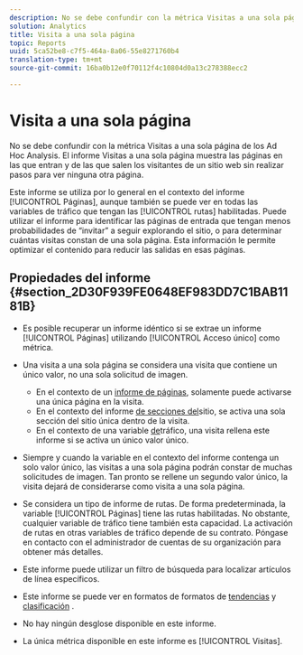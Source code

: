 ```yaml
---
description: No se debe confundir con la métrica Visitas a una sola página de los Ad Hoc Analysis. El informe Visitas a una sola página muestra las páginas en las que entran y de las que salen los visitantes de un sitio web sin realizar pasos para ver ninguna otra página.
solution: Analytics
title: Visita a una sola página
topic: Reports
uuid: 5ca52be8-c7f5-464a-8a06-55e8271760b4
translation-type: tm+mt
source-git-commit: 16ba0b12e0f70112f4c10804d0a13c278388ecc2

---
```



# Visita a una sola página

No se debe confundir con la métrica Visitas a una sola página de los Ad Hoc Analysis. El informe Visitas a una sola página muestra las páginas en las que entran y de las que salen los visitantes de un sitio web sin realizar pasos para ver ninguna otra página.

Este informe se utiliza por lo general en el contexto del informe [!UICONTROL Páginas], aunque también se puede ver en todas las variables de tráfico que tengan las [!UICONTROL rutas] habilitadas. Puede utilizar el informe para identificar las páginas de entrada que tengan menos probabilidades de “invitar” a seguir explorando el sitio, o para determinar cuántas visitas constan de una sola página. Esta información le permite optimizar el contenido para reducir las salidas en esas páginas.

## Propiedades del informe {#section_2D30F939FE0648EF983DD7C1BAB1181B}

* Es posible recuperar un informe idéntico si se extrae un informe [!UICONTROL Páginas] utilizando [!UICONTROL Acceso único] como métrica.

* Una visita a una sola página se considera una visita que contiene un único valor, no una sola solicitud de imagen.

   * En el contexto de un [informe de páginas](/help/components/c-variables/dimensionslist/reports-pages.md), solamente puede activarse una única página en la visita.
   * En el contexto del informe [de secciones del](/help/components/c-variables/dimensionslist/reports-site-sections.md)sitio, se activa una sola sección del sitio única dentro de la visita.
   * En el contexto de una variable [de](/help/admin/admin/c-traffic-variables/traffic-var.md)tráfico, una visita rellena este informe si se activa un único valor único.

* Siempre y cuando la variable en el contexto del informe contenga un solo valor único, las visitas a una sola página podrán constar de muchas solicitudes de imagen. Tan pronto se rellene un segundo valor único, la visita dejará de considerarse como visita a una sola página.
* Se considera un tipo de informe de rutas. De forma predeterminada, la variable [!UICONTROL Páginas] tiene las rutas habilitadas. No obstante, cualquier variable de tráfico tiene también esta capacidad. La activación de rutas en otras variables de tráfico depende de su contrato. Póngase en contacto con el administrador de cuentas de su organización para obtener más detalles.
* Este informe puede utilizar un filtro de búsqueda para localizar artículos de línea específicos.
* Este informe se puede ver en formatos de formatos de [tendencias](/help/components/c-variables/dimensionslist/reports-types.md) y [clasificación](/help/components/c-variables/dimensionslist/reports-types.md) .

* No hay ningún desglose disponible en este informe.
* La única métrica disponible en este informe es [!UICONTROL Visitas].

